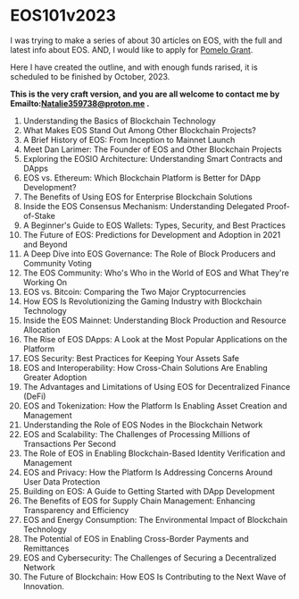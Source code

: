 # EOS101v2023

I was trying to make a series of about 30 articles on EOS, with the full and latest info about EOS. AND, I would like to apply for [Pomelo Grant](https://pomelo.io).

Here I have created the outline, and with enough funds rarised, it is scheduled to be finished by October, 2023.

**This is the very craft version, and you are all welcome to contact me by Emailto:Natalie359738@proton.me .**

1. Understanding the Basics of Blockchain Technology
2. What Makes EOS Stand Out Among Other Blockchain Projects?
3. A Brief History of EOS: From Inception to Mainnet Launch
4. Meet Dan Larimer: The Founder of EOS and Other Blockchain Projects
5. Exploring the EOSIO Architecture: Understanding Smart Contracts and DApps
6. EOS vs. Ethereum: Which Blockchain Platform is Better for DApp Development?
7. The Benefits of Using EOS for Enterprise Blockchain Solutions
8. Inside the EOS Consensus Mechanism: Understanding Delegated Proof-of-Stake
9. A Beginner's Guide to EOS Wallets: Types, Security, and Best Practices
10. The Future of EOS: Predictions for Development and Adoption in 2021 and Beyond
11. A Deep Dive into EOS Governance: The Role of Block Producers and Community Voting
12. The EOS Community: Who's Who in the World of EOS and What They're Working On
13. EOS vs. Bitcoin: Comparing the Two Major Cryptocurrencies
14. How EOS Is Revolutionizing the Gaming Industry with Blockchain Technology
15. Inside the EOS Mainnet: Understanding Block Production and Resource Allocation
16. The Rise of EOS DApps: A Look at the Most Popular Applications on the Platform
17. EOS Security: Best Practices for Keeping Your Assets Safe
18. EOS and Interoperability: How Cross-Chain Solutions Are Enabling Greater Adoption
19. The Advantages and Limitations of Using EOS for Decentralized Finance (DeFi)
20. EOS and Tokenization: How the Platform Is Enabling Asset Creation and Management
21. Understanding the Role of EOS Nodes in the Blockchain Network
22. EOS and Scalability: The Challenges of Processing Millions of Transactions Per Second
23. The Role of EOS in Enabling Blockchain-Based Identity Verification and Management
24. EOS and Privacy: How the Platform Is Addressing Concerns Around User Data Protection
25. Building on EOS: A Guide to Getting Started with DApp Development
26. The Benefits of EOS for Supply Chain Management: Enhancing Transparency and Efficiency
27. EOS and Energy Consumption: The Environmental Impact of Blockchain Technology
28. The Potential of EOS in Enabling Cross-Border Payments and Remittances
29. EOS and Cybersecurity: The Challenges of Securing a Decentralized Network
30. The Future of Blockchain: How EOS Is Contributing to the Next Wave of Innovation.

